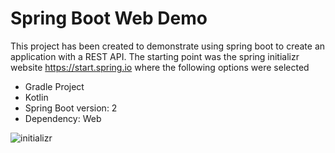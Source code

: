 # Spring Boot Web Demo

This project has been created to demonstrate using spring boot to create an application with a REST API. The starting point was the spring initializr website https://start.spring.io where the following options were selected
 * Gradle Project
 * Kotlin
 * Spring Boot version: 2
 * Dependency: Web
 
![initializr](https://github.com/DangerousDarlow/SpringBootWebDemo/blob/master/screeshots/initializr.png)
